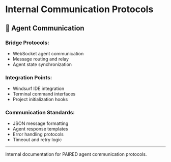 # Internal Communication Protocols

## 🔌 **Agent Communication**

### **Bridge Protocols:**
- WebSocket agent communication
- Message routing and relay
- Agent state synchronization

### **Integration Points:**
- Windsurf IDE integration
- Terminal command interfaces
- Project initialization hooks

### **Communication Standards:**
- JSON message formatting
- Agent response templates
- Error handling protocols
- Timeout and retry logic

---
Internal documentation for PAIRED agent communication protocols.
